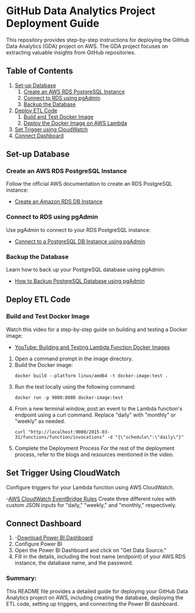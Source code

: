 # GitHub Data Analytics Project Deployment Guide

This repository provides step-by-step instructions for deploying the GitHub Data Analytics (GDA) project on AWS. The GDA project focuses on extracting valuable insights from GitHub repositories.

## Table of Contents
1. [Set-up Database](#set-up-database)
    1. [Create an AWS RDS PostgreSQL Instance](#create-an-aws-rds-postgresql-instance)
    2. [Connect to RDS using pgAdmin](#connect-to-rds-using-pgadmin)
    3. [Backup the Database](#backup-the-database)
2. [Deploy ETL Code](#deploy-etl-code)
    1. [Build and Test Docker Image](#build-and-test-docker-image)
    2. [Deploy the Docker Image on AWS Lambda](#deploy-the-docker-image-on-aws-lambda)
3. [Set Trigger using CloudWatch](#set-trigger-using-cloudwatch)
4. [Connect Dashboard](#connect-dashboard)

## Set-up Database

### Create an AWS RDS PostgreSQL Instance
Follow the official AWS documentation to create an RDS PostgreSQL instance:
- [Create an Amazon RDS DB Instance](https://docs.aws.amazon.com/AmazonRDS/latest/UserGuide/CHAP_GettingStarted.CreatingConnecting.PostgreSQL.html#CHAP_GettingStarted.Creating.PostgreSQL)

### Connect to RDS using pgAdmin
Use pgAdmin to connect to your RDS PostgreSQL instance:
- [Connect to a PostgreSQL DB Instance using pgAdmin](https://docs.aws.amazon.com/AmazonRDS/latest/UserGuide/USER_ConnectToPostgreSQLInstance.html#USER_ConnectToPostgreSQLInstance.pgAdmin)

### Backup the Database
Learn how to back up your PostgreSQL database using pgAdmin:
- [How to Backup PostgreSQL Database using pgAdmin](https://hevodata.com/learn/pgadmin-backup-database/#5)

## Deploy ETL Code

### Build and Test Docker Image
Watch this video for a step-by-step guide on building and testing a Docker image:
- [YouTube: Building and Testing Lambda Function Docker Images](https://www.youtube.com/watch?v=wbsbXfkv47A)

1. Open a command prompt in the image directory.
2. Build the Docker image:
   ```shell
   docker build --platform linux/amd64 -t docker-image:test .
3. Run the test locally using the following command:
    ```shell
   docker run -p 9000:8080 docker-image:test
4. From a new terminal window, post an event to the Lambda function's endpoint using a curl command. Replace "daily" with "monthly" or "weekly" as needed.
   ```shell
   curl "http://localhost:9000/2015-03-31/functions/function/invocations" -d "{\"schedule\":\"daily\"}"
5. Complete the Deployment Process
For the rest of the deployment process, refer to the blogs and resources mentioned in the video.
## Set Trigger Using CloudWatch
Configure triggers for your Lambda function using AWS CloudWatch.

-[AWS CloudWatch EventBridge Rules](https://docs.aws.amazon.com/eventbridge/latest/userguide/eb-rules.html)
Create three different rules with custom JSON inputs for "daily," "weekly," and "monthly," respectively.
## Connect Dashboard
1. -[Download Power BI Dashboard](https://github.com/faizeraza/dataengineering-github-data-pipelineline/blob/main/GDAv2.1_Dashboard.pbix)
2. Configure Power BI
3. Open the Power BI Dashboard and click on "Get Data Source."
4. Fill in the details, including the host name (endpoint) of your AWS RDS instance, the database name, and the password.
### Summary:
This README file provides a detailed guide for deploying your GitHub Data Analytics project on AWS, including creating the database, deploying the ETL code, setting up triggers, and connecting the Power BI dashboard.





